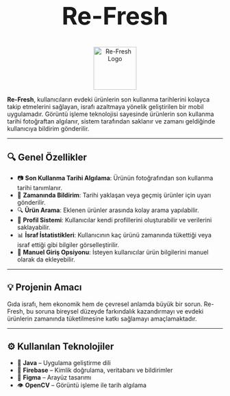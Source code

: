 <h1 align="center" style="font-size: 4em; font-weight: bold;">
  Re-Fresh
</h1>

<p align="center">
  <img src="https://github.com/user-attachments/assets/4d38a7eb-bb87-4b84-a525-387023042761" alt="Re-Fresh Logo" width="100" />
</p>

**Re-Fresh**, kullanıcıların evdeki ürünlerin son kullanma tarihlerini kolayca takip etmelerini sağlayan, israfı azaltmaya yönelik geliştirilen bir mobil uygulamadır. Görüntü işleme teknolojisi sayesinde ürünlerin son kullanma tarihi fotoğraftan algılanır, sistem tarafından saklanır ve zamanı geldiğinde kullanıcıya bildirim gönderilir.

---

## 🔍 Genel Özellikler  
- 📷 **Son Kullanma Tarihi Algılama**: Ürünün fotoğrafından son kullanma tarihi tanımlanır.  
- 🔔 **Zamanında Bildirim**: Tarihi yaklaşan veya geçmiş ürünler için uyarı gönderilir.  
- 🔍 **Ürün Arama**: Eklenen ürünler arasında kolay arama yapılabilir.  
- 👤 **Profil Sistemi**: Kullanıcılar kendi profillerini oluşturabilir ve verilerini saklayabilir.  
- 📊 **İsraf İstatistikleri**: Kullanıcının kaç ürünü zamanında tükettiği veya israf ettiği gibi bilgiler görselleştirilir.  
- 🧾 **Manuel Giriş Opsiyonu**: İsteyen kullanıcılar ürün bilgilerini manuel olarak da ekleyebilir.

---

## 💡 Projenin Amacı  
Gıda israfı, hem ekonomik hem de çevresel anlamda büyük bir sorun. Re-Fresh, bu soruna bireysel düzeyde farkındalık kazandırmayı ve evdeki ürünlerin zamanında tüketilmesine katkı sağlamayı amaçlamaktadır.

---

## ⚙️ Kullanılan Teknolojiler  
- 🧠 **Java** – Uygulama geliştirme dili  
- 🧩 **Firebase** – Kimlik doğrulama, veritabanı ve bildirimler  
- 🎨 **Figma** – Arayüz tasarımı  
- 👁️ **OpenCV** – Görüntü işleme ile tarih algılama  
